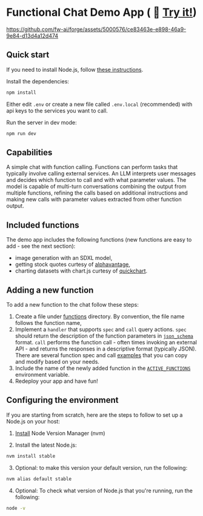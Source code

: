# Functional Chat Demo App ( :rocket: [Try it!](http://functional-chat.fireworks.ai))

https://github.com/fw-ai/forge/assets/5000576/ce83463e-e898-46a9-9e84-d13d4a12d474

## Quick start

If you need to install Node.js, follow [these instructions](https://github.com/fw-ai/forge/tree/main/apps/functional_chat#configuring-the-environment).

Install the dependencies:
```bash
npm install
```

Either edit `.env` or create a new file called `.env.local` (recommended) with api keys to the services you want to call.

Run the server in dev mode:
```bash
npm run dev
```

## Capabilities

A simple chat with function calling. Functions can perform tasks that typically involve calling external services. An LLM interprets user messages and decides which function to call and with what parameter values. The model is capable of multi-turn conversations combining the output from multiple functions, refining the calls based on additional instructions and making new calls with parameter values extracted from other function output.

## Included functions

The demo app includes the following functions (new functions are easy to add - see the next section):
- image generation with an SDXL model,
- getting stock quotes curtesy of [alphavantage](https://www.alphavantage.co/),
- charting datasets with chart.js curtesy of [quickchart](https://quickchart.io).

## Adding a new function

To add a new function to the chat follow these steps:
1. Create a file under [functions](https://github.com/fw-ai/forge/tree/main/apps/functional_chat/pages/api/functions) directory. By convention, the file name follows the function name,
2. Implement a `handler` that supports `spec` and `call` query actions. `spec` should return the description of the function parameters in [`json_schema`](https://json-schema.org/) format. `call` performs the function call - often times invoking an external API - and returns the responses in a descriptive format (typically JSON). There are several function spec and call [examples](https://github.com/fw-ai/forge/tree/main/apps/functional_chat/pages/api/functions) that you can copy and modify based on your needs.
3. Include the name of the newly added function in the [`ACTIVE_FUNCTIONS`](https://github.com/fw-ai/forge/blob/main/apps/functional_chat/.env) environment variable.
4. Redeploy your app and have fun!

## Configuring the environment

If you are starting from scratch, here are the steps to follow to set up a Node.js on your host:

1. [Install](https://github.com/nvm-sh/nvm#installing-and-updating) Node Version Manager (nvm)

2. Install the latest Node.js:
```bash
nvm install stable
```

3. Optional: to make this version your default version, run the following:
```bash
nvm alias default stable
```

4. Optional: To check what version of Node.js that you're running, run the following:
```bash
node -v
```
